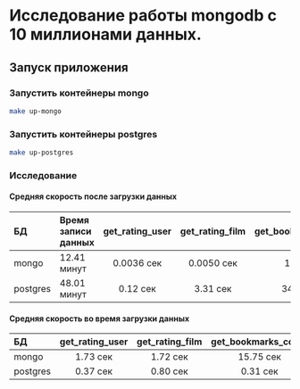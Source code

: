 # Исследование работы mongodb с 10 миллионами данных.

## Запуск приложения

### Запустить контейнеры mongo

```bash
make up-mongo
```
### Запустить контейнеры postgres
```bash
make up-postgres
```

### Исследование

#### Средняя скорость после загрузки данных

| БД       | Время записи данных | get_rating_user | get_rating_film | get_bookmarks_count | get_avg_rating |
|:---------|:--------------------|:---------------:|:---------------:|:-------------------:|:---------------|
| mongo    | 12.41 минут         |   0.0036 cек    |  0.0050   cек   |     1.46    cек     | 0.0036    cек  |
| postgres | 48.01 минут         |    0.12 cек     |   3.31    cек   |    34.71    cек     | 0.46      cек  |

#### Средняя скорость во время загрузки данных

| БД       | get_rating_user | get_rating_film | get_bookmarks_count | get_avg_rating |
|:---------|:---------------:|:---------------:|:-------------------:|:---------------|
| mongo    |    1.73 cек     |   1.72   cек    |    15.75    cек     | 11.39    cек   |
| postgres |    0.37 cек     |   0.80   cек    |     0.31    cек     | 0.38     cек   |